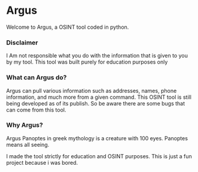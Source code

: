 # Argus
Welcome to Argus, a OSINT tool coded in python.

### Disclaimer

I Am not responsible what you do with the information that is given to you by my tool. This tool was built purely for education purposes only

### What can Argus do?

Argus can pull various information such as addresses, names, phone information, and much more from a given command.
This OSINT tool is still being developed as of its publish. So be aware there are some bugs that can come from this tool.

### Why Argus?

Argus Panoptes in greek mythology is a creature with 100 eyes. Panoptes means all seeing.

I made the tool strictly for education and OSINT purposes. 
This is just a fun project because i was bored.
